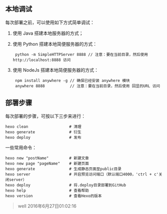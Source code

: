 ## 本地调试

每次部署之前，可以使用如下方式简单调试：

1. 使用 Java 搭建本地服务器的方式；
2. 使用 Python 搭建本地简便服务器的方式：

		python -m SimpleHTTPServer 8888	// 注意：要在当前目录，然后使用 http://localhost:8888 访问

3. 使用 NodeJs 搭建本地简便服务器的方式：

		npm install anywhere -g	// 确保已经安装 anywhere 模块
		anywhere 8888			// 注意：要在当前目录，然后使用 回显的URL 访问

## 部署步骤

每次部署的步骤，可按以下三步来进行：

    hexo clean					# 清理
    hexo generate				# 衍生
    hexo deploy					# 发布

一些常用命令：

    hexo new "postName" 		# 新建文章
    hexo new page "pageName"	# 新建页面
    hexo generate 				# 生成静态页面至public目录
    hexo server 				# 开启预览访问端口（默认端口4000，'ctrl + c'关闭server）
    hexo deploy 				# 将.deploy目录部署到GitHub
    hexo help  					# 查看帮助
    hexo version  				# 查看Hexo的版本

> well 2016年6月27日01:02:16
